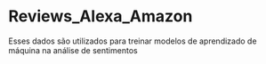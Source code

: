 # Reviews_Alexa_Amazon
Esses dados são utilizados para treinar modelos de aprendizado de máquina na análise de sentimentos
